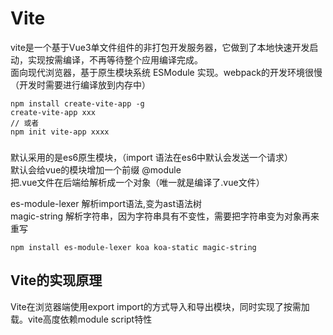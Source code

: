 # Vite
vite是一个基于Vue3单文件组件的非打包开发服务器，它做到了本地快速开发启动，实现按需编译，不再等待整个应用编译完成。   
面向现代浏览器，基于原生模块系统  ESModule 实现。webpack的开发环境很慢（开发时需要进行编译放到内存中）
```
npm install create-vite-app -g
create-vite-app xxx
// 或者
npm init vite-app xxxx
```

### 
默认采用的是es6原生模块，（import 语法在es6中默认会发送一个请求）   
默认会给vue的模块增加一个前缀 @module   
把.vue文件在后端给解析成一个对象（唯一就是编译了.vue文件）  

es-module-lexer  解析import语法,变为ast语法树     
magic-string   解析字符串，因为字符串具有不变性，需要把字符串变为对象再来重写     
```
npm install es-module-lexer koa koa-static magic-string
```


## Vite的实现原理
Vite在浏览器端使用export import的方式导入和导出模块，同时实现了按需加载。vite高度依赖module script特性